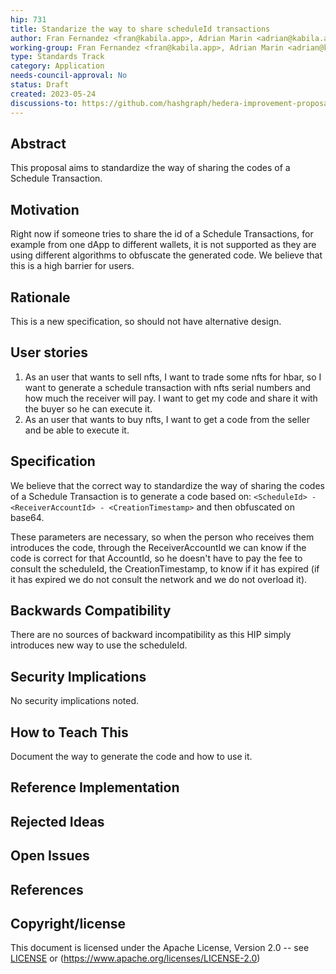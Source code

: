 ```yaml
---
hip: 731
title: Standarize the way to share scheduleId transactions
author: Fran Fernandez <fran@kabila.app>, Adrian Marin <adrian@kabila.app>
working-group: Fran Fernandez <fran@kabila.app>, Adrian Marin <adrian@kabila.app>, Rafael Lujan <rafa@kabila.app>
type: Standards Track
category: Application
needs-council-approval: No
status: Draft
created: 2023-05-24
discussions-to: https://github.com/hashgraph/hedera-improvement-proposal/discussions/731
---
```


## Abstract

This proposal aims to standardize the way of sharing the codes of a Schedule Transaction.

## Motivation

Right now if someone tries to share the id of a Schedule Transactions, for example from one dApp to different wallets, it is not supported as they are using different algorithms to obfuscate the generated code. We believe that this is a high barrier for users.

## Rationale

This is a new specification, so should not have alternative design.

## User stories

1. As an user that wants to sell nfts, I want to trade some nfts for hbar, so I want to generate a schedule transaction with nfts serial numbers and how much the receiver will pay. I want to get my code and share it with the buyer so he can execute it.
2. As an user that wants to buy nfts, I want to get a code from the seller and be able to execute it.

## Specification

We believe that the correct way to standardize the way of sharing the codes of a Schedule Transaction is to generate a code based on: ```<ScheduleId> - <ReceiverAccountId> - <CreationTimestamp>``` and then obfuscated on base64.

These parameters are necessary, so when the person who receives them introduces the code, through the ReceiverAccountId we can know if the code is correct for that AccountId, so he doesn't have to pay the fee to consult the scheduleId, the CreationTimestamp, to know if it has expired (if it has expired we do not consult the network and we do not overload it).

## Backwards Compatibility

There are no sources of backward incompatibility as this HIP simply introduces new way to use the scheduleId.

## Security Implications

No security implications noted.

## How to Teach This

Document the way to generate the code and how to use it.

## Reference Implementation

## Rejected Ideas

## Open Issues

## References

## Copyright/license

This document is licensed under the Apache License, Version 2.0 -- see [LICENSE](../LICENSE) or (https://www.apache.org/licenses/LICENSE-2.0)
